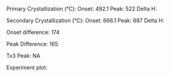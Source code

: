 Primary Crystallization (°C):
	Onset: 492.1
	Peak: 522
	Delta H: 

Secondary Crystallization  (°C):
	Onset: 666.1
	Peak: 687
	Delta H:

Onset difference: 174

Peak Difference: 165

Tx3 Peak: NA

Experiment plot:
